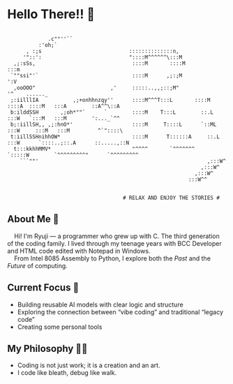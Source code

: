 # Hello There!! :wave:

```text

             .c""''``                                
          :'oh;`
      , :;s                            ::::::::::::::n,
     '"::':                            "::::M^^^^^^\:::M
  ,;:sSs,                               ::::M       ::::M                                   :::m
 `""ssi"'`                              ::::M      ,;:;M                                     ':V
  ,ooOOO"                        ,'     :::::..,,;::;M"                                      '^    ......_
 ;:iilllIA           ,;+onhhnzqy''      ::::M^^^T:::L       ::::M      ::::A  ::::M   :::A        ::A^^\::A
 b:ilddSSH       ,;oh*""`      `        ::::M    T:::L        ::.L     :::W   `:::M   :::M        ':..._`^^
 b;:iillSH,, ,;:hnO*'                   ::::M     T::::L      `::ML   :::W     :::M   :::M         ^`"::::\
 t:iillSSHnihhOW*                       ::::M      T::::::A     ::.L :::W      `::::..;::.A      ::.....,::N
  t:::kkhhMMV*                          "^^^^       `^^^^^^^     `:::::W        `^^^^^^^^^"      `^^^^^^^^^
    ```""'                                                      ,:::W^
                                                              ,:::W^
                                                            ,:::W^
                                                          :::W^^


                                     # RELAX AND ENJOY THE STORIES #

```

## About Me :floppy_disk:

&nbsp;&nbsp;&nbsp;&nbsp;Hi! I'm Ryuji &mdash; a programmer who grew up with C. The third generation of the coding family. I lived through my teenage years with BCC Developer and HTML code edited with Notepad in Windows.  
&nbsp;&nbsp;&nbsp;&nbsp;From Intel 8085 Assembly to Python, I explore both the *Past* and the *Future* of computing.

## Current Focus :wrench:

- Building reusable AI models with clear logic and structure
- Exploring the connection between “vibe coding” and traditional “legacy code”
- Creating some personal tools

## My Philosophy :mage_man:

- Coding is not just work; it is a creation and an art.
- I code like bleath, debug like walk.

<!--
**Ryuji-Hazama/Ryuji-Hazama** is a ✨ _special_ ✨ repository because its `README.md` (this file) appears on your GitHub profile.

Here are some ideas to get you started:

- 🔭 I’m currently working on ...
- 🌱 I’m currently learning ...
- 👯 I’m looking to collaborate on ...
- 🤔 I’m looking for help with ...
- 💬 Ask me about ...
- 📫 How to reach me: ...
- 😄 Pronouns: ...
- ⚡ Fun fact: ...
-->
